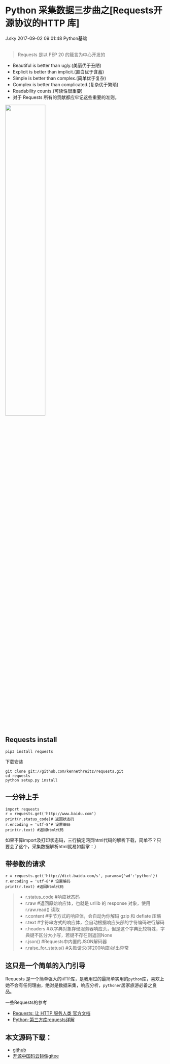 <div class="blog-article">
<h1 class="title">Python 采集数据三步曲之[Requests开源协议的HTTP 库]</h1>
<span class="author">J.sky</span>
<span class="time">2017-09-02 09:01:48</span>
<span class="tag">Python基础</span>
</div>
</br>

> Requests 是以 PEP 20 的箴言为中心开发的

+ Beautiful is better than ugly.(美丽优于丑陋)
+ Explicit is better than implicit.(直白优于含蓄)
+ Simple is better than complex.(简单优于复杂)
+ Complex is better than complicated.(复杂优于繁琐)
+ Readability counts.(可读性很重要)
+ 对于 Requests 所有的贡献都应牢记这些重要的准则。
<img src="http://cn.python-requests.org/zh_CN/latest/_static/requests-sidebar.png" style="width:50%; height:50%;" />

## Requests install

    pip3 install requests

下载安装

    git clone git://github.com/kennethreitz/requests.git
    cd requests
    python setup.py install

## 一分钟上手

<pre><code class="python">import requests
r = requests.get('http://www.baidu.com')
print(r.status_code)# 返回状态码
r.encoding = 'utf-8'# 设置编码
print(r.text) #返回html代码
</code></pre>

如果不算import及打印状态码，三行搞定网页html代码的解析下载，简单不？只要会了这个，采集数据解析html就易如翻掌：）

## 带参数的请求

<pre><code class="python">r = requests.get('http://dict.baidu.com/s', params={'wd':'python'})
r.encoding = 'utf-8'# 设置编码
print(r.text) #返回html代码
</code></pre>

> + r.status_code #响应状态码
> + r.raw #返回原始响应体，也就是 urllib 的 response 对象，使用 r.raw.read() 读取
> + r.content #字节方式的响应体，会自动为你解码 gzip 和 deflate 压缩
> + r.text #字符串方式的响应体，会自动根据响应头部的字符编码进行解码
> + r.headers #以字典对象存储服务器响应头，但是这个字典比较特殊，字典键不区分大小写，若键不存在则返回None
> + r.json() #Requests中内置的JSON解码器
> + r.raise_for_status() #失败请求(非200响应)抛出异常

## 这只是一个简单的入门引导

Requests 是一个简单强大的`HTTP`库，是我用过的最简单实用的`python`库，喜欢上她不会有任何理由，绝对是数据采集，响应分析，`pythoner`居家旅游必备之良品。

一些Requests的参考

+  [Requests: 让 HTTP 服务人类 官方文档](http://cn.python-requests.org/zh_CN/latest/index.html)
+  [Python-第三方库requests详解](http://blog.csdn.net/shanzhizi/article/details/50903748)

## 本文源码下载：

+ [github](https://github.com/bosichong/17python.com/tree/master/re)
+ [开源中国码云镜像gitee](https://gitee.com/J_Sky/17python.com/tree/master/re)